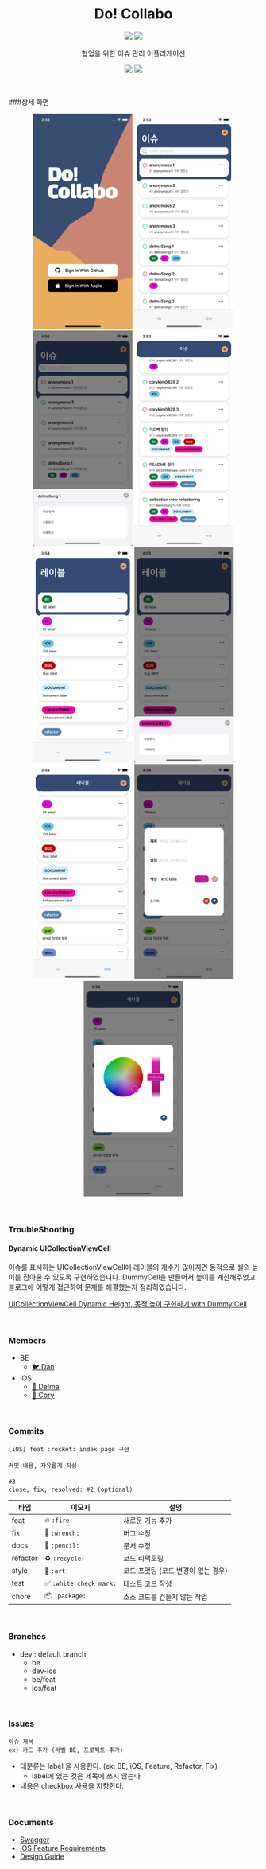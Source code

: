 
<h1 align="center">
  Do! Collabo
</h1>
<p align="center">

<p align="center">
 <img src="https://img.shields.io/badge/platform-iOS-9cf.svg">
 <img src="https://img.shields.io/badge/Swift-5.2-orange">
 <p align="center">협업을 위한 이슈 관리 어플리케이션</p>
</p>

<p align="center">
<img src="https://github.com/corykim0829/issue-tracker-02/blob/dev/screenshots/full_darkmode.gif" width="240px"> <img src="https://github.com/corykim0829/issue-tracker-02/blob/dev/screenshots/full_lightmode.gif" width="240px"> 
</p>

<br>

###상세 화면

<p align="center">
<img src="https://github.com/corykim0829/issue-tracker-02/blob/dev/screenshots/screen-1.png" width="200px"> <img src="https://github.com/corykim0829/issue-tracker-02/blob/dev/screenshots/screen-2.png" width="200px"> <img src="https://github.com/corykim0829/issue-tracker-02/blob/dev/screenshots/screen-2-2.png" width="200px"> <img src="https://github.com/corykim0829/issue-tracker-02/blob/dev/screenshots/screen-3.png" width="200px"> <img src="https://github.com/corykim0829/issue-tracker-02/blob/dev/screenshots/screen-4.png" width="200px"> <img src="https://github.com/corykim0829/issue-tracker-02/blob/dev/screenshots/screen-4-2.png" width="200px"> <img src="https://github.com/corykim0829/issue-tracker-02/blob/dev/screenshots/screen-5.png" width="200px"> <img src="https://github.com/corykim0829/issue-tracker-02/blob/dev/screenshots/screen-6.png" width="200px"> <img src="https://github.com/corykim0829/issue-tracker-02/blob/dev/screenshots/screen-7.png" width="200px">
</p>
<br>

### TroubleShooting

#### Dynamic UICollectionViewCell

이슈를 표시하는 UICollectionViewCell에 레이블의 개수가 많아지면 동적으로 셀의 높이를 잡아줄 수 있도록 구현하였습니다. DummyCell을 만들어서 높이를 계산해주었고 블로그에 어떻게 접근하여 문제를 해결했는지 정리하였습니다. 

[UICollectionViewCell Dynamic Height, 동적 높이 구현하기 with Dummy Cell](https://corykim0829.github.io/ios/UICollectionViewCell-dynamic-height/#)

<br>

### Members

- BE 
    - [🐦 Dan](https://github.com/Hyune-c)
- iOS 
    - [🐝 Delma](https://github.com/delmaSong)
    - [🦊 Cory](https://github.com/corykim0829)

<br>

### Commits

```
[iOS] feat :rocket: index page 구현
    
커밋 내용, 자유롭게 작성
    
#3
close, fix, resolved: #2 (optional)
```

| 타입 | 이모지 | 설명 |
|--|--|--|
|feat|:fire: `:fire:`|새로운 기능 추가|
|fix|:wrench: `:wrench:`|버그 수정|
|docs|:pencil: `:pencil:`|문서 수정|
|refactor|:recycle: `:recycle:`|코드 리팩토링|
|style|:art: `:art:`|코드 포맷팅 (코드 변경이 없는 경우)|
|test|:white_check_mark: `:white_check_mark:` |테스트 코드 작성|
|chore|:package: `:package:`|소스 코드를 건들지 않는 작업|

<br>

### Branches

- dev : default branch 
    - be
    - dev-ios
    - be/feat
    - ios/feat

<br>

### Issues

```
이슈 제목
ex) 카드 추가 (라벨 BE, 프로젝트 추가)
```

- 대분류는 label 을 사용한다. (ex: BE, iOS, Feature, Refactor, Fix)
    - label에 있는 것은 제목에 쓰지 않는다
- 내용은 checkbox 사용을 지향한다.

<br>

### Documents

- [Swagger](http://52.79.81.75:8080/swagger-ui.html)
- [iOS Feature Requirements](https://docs.google.com/spreadsheets/d/1PS3qxyUZ9dthyNLMbDasInC9mER7WPdZ7khVixbp6ng/edit#gid=0)
- [Design Guide](https://github.com/codesquad-member-2020/issue-tracker-02/wiki/Design-Guide-Document)
